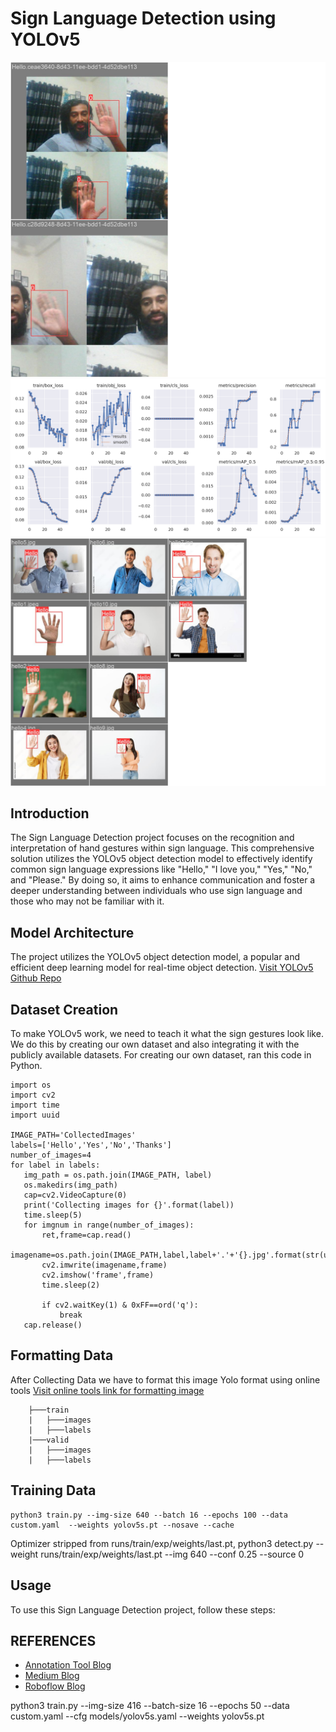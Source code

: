 
# Sign Language Detection using YOLOv5

![training Image](train_batch2.jpg)
![training Result](results.png)
![training batch](val_batch0_labels.jpg)

## Introduction
The Sign Language Detection project focuses on the recognition and interpretation of hand gestures within sign language. This comprehensive solution utilizes the YOLOv5 object detection model to effectively identify common sign language expressions like "Hello," "I love you," "Yes," "No," and "Please." By doing so, it aims to enhance communication and foster a deeper understanding between individuals who use sign language and those who may not be familiar with it.

## Model Architecture
The project utilizes the YOLOv5 object detection model, a popular and efficient deep learning model for real-time object detection.
[Visit  YOLOv5 Github Repo](https://github.com/ultralytics/yolov5)

## Dataset Creation
To make YOLOv5 work, we need to teach it what the sign gestures look like. We do this by creating our own dataset and also integrating it with the publicly available datasets. For creating our own dataset, ran this code in Python.
 ```
import os
import cv2
import time
import uuid

IMAGE_PATH='CollectedImages'
labels=['Hello','Yes','No','Thanks']
number_of_images=4
for label in labels:
    img_path = os.path.join(IMAGE_PATH, label)
    os.makedirs(img_path)
    cap=cv2.VideoCapture(0)
    print('Collecting images for {}'.format(label))
    time.sleep(5)
    for imgnum in range(number_of_images):
        ret,frame=cap.read()
        imagename=os.path.join(IMAGE_PATH,label,label+'.'+'{}.jpg'.format(str(uuid.uuid1())))
        cv2.imwrite(imagename,frame)
        cv2.imshow('frame',frame)
        time.sleep(2)
        
        if cv2.waitKey(1) & 0xFF==ord('q'):
            break
    cap.release()
```
## Formatting Data

After Collecting  Data we have to format this image Yolo format  using online tools 
[Visit online tools link for formatting image](https://www.makesense.ai)

```
    ├───train
    |   ├───images
    |   ├───labels
    |───valid 
    |   ├───images
    |   ├───labels
```

## Training Data


```
python3 train.py --img-size 640 --batch 16 --epochs 100 --data custom.yaml  --weights yolov5s.pt --nosave --cache
```
Optimizer stripped from runs/train/exp/weights/last.pt, 
python3 detect.py --weight runs/train/exp/weights/last.pt --img 640 --conf 0.25 --source 0
## Usage
To use this Sign Language Detection project, follow these steps:

## REFERENCES


* [Annotation Tool Blog](https://towardsdatascience.com/annotate-your-image-using-online-annotation-tool-52d0a742daff)
* [Medium Blog](https://medium.com/@mokshmalik5757/real-time-detection-of-indian-sign-language-using-yolov5-1c793eb8b40a)
* [Roboflow Blog](https://blog.roboflow.com/yolov5-improvements-and-evaluation)



python3 train.py --img-size 416 --batch-size 16 --epochs 50 --data custom.yaml --cfg models/yolov5s.yaml --weights yolov5s.pt